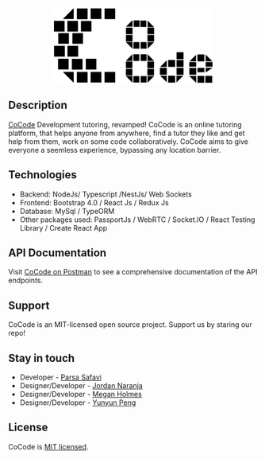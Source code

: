 <p align="center">
  <a href="http://nestjs.com/" target="blank"><img src="./public/public/logo.png" width="320" alt="Nest Logo" /></a>
</p>

## Description

[CoCode](https://github.com/parsasi/cocode) Development tutoring, revamped!
CoCode is an online tutoring platform, that helps anyone from anywhere, find a tutor they like and get help from them, work on some code collaboratively. CoCode aims to give everyone a seemless experience, bypassing any location barrier.

## Technologies
- Backend: NodeJs/ Typescript /NestJs/ Web Sockets
- Frontend: Bootstrap 4.0 / React Js / Redux Js 
- Database: MySql / TypeORM
- Other packages used: PassportJs /  WebRTC / Socket.IO / React Testing Library / Create React App


## API Documentation
Visit [CoCode on Postman](https://documenter.getpostman.com/view/2284249/TVRg89xQ) to see a comprehensive documentation of the API endpoints.


## Support

CoCode is an MIT-licensed open source project. Support us by staring our repo!

## Stay in touch

- Developer - [Parsa Safavi](http://parsa.pro)
- Designer/Developer - [Jordan Naranja](https://bcit.ca/)
- Designer/Developer - [Megan Holmes](https://bcit.ca/)
- Designer/Developer - [Yunyun Peng](https://bcit.ca/)

## License
CoCode is [MIT licensed](LICENSE).

